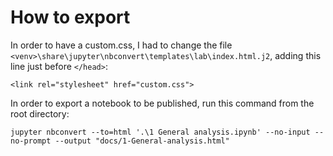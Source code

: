 # How to export

In order to have a custom.css, I had to change the file `<venv>\share\jupyter\nbconvert\templates\lab\index.html.j2`, adding this line just before
`</head>`:

    <link rel="stylesheet" href="custom.css">

In order to export a notebook to be published, run this command from the root directory:

    jupyter nbconvert --to=html '.\1 General analysis.ipynb' --no-input --no-prompt --output "docs/1-General-analysis.html"
